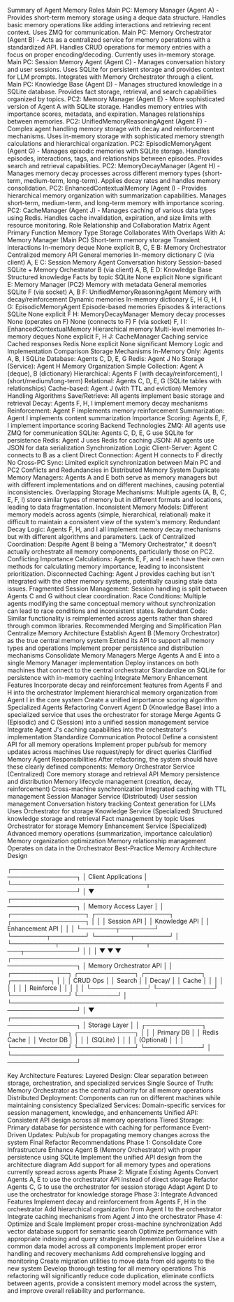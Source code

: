 Summary of Agent Memory Roles
Main PC: Memory Manager (Agent A) - Provides short-term memory storage using a deque data structure. Handles basic memory operations like adding interactions and retrieving recent context. Uses ZMQ for communication.
Main PC: Memory Orchestrator (Agent B) - Acts as a centralized service for memory operations with a standardized API. Handles CRUD operations for memory entries with a focus on proper encoding/decoding. Currently uses in-memory storage.
Main PC: Session Memory Agent (Agent C) - Manages conversation history and user sessions. Uses SQLite for persistent storage and provides context for LLM prompts. Integrates with Memory Orchestrator through a client.
Main PC: Knowledge Base (Agent D) - Manages structured knowledge in a SQLite database. Provides fact storage, retrieval, and search capabilities organized by topics.
PC2: Memory Manager (Agent E) - More sophisticated version of Agent A with SQLite storage. Handles memory entries with importance scores, metadata, and expiration. Manages relationships between memories.
PC2: UnifiedMemoryReasoningAgent (Agent F) - Complex agent handling memory storage with decay and reinforcement mechanisms. Uses in-memory storage with sophisticated memory strength calculations and hierarchical organization.
PC2: EpisodicMemoryAgent (Agent G) - Manages episodic memories with SQLite storage. Handles episodes, interactions, tags, and relationships between episodes. Provides search and retrieval capabilities.
PC2: MemoryDecayManager (Agent H) - Manages memory decay processes across different memory types (short-term, medium-term, long-term). Applies decay rates and handles memory consolidation.
PC2: EnhancedContextualMemory (Agent I) - Provides hierarchical memory organization with summarization capabilities. Manages short-term, medium-term, and long-term memory with importance scoring.
PC2: CacheManager (Agent J) - Manages caching of various data types using Redis. Handles cache invalidation, expiration, and size limits with resource monitoring.
Role Relationship and Collaboration Matrix
Agent	Primary Function	Memory Type	Storage	Collaborates With	Overlaps With
A: Memory Manager (Main PC)	Short-term memory storage	Transient interactions	In-memory deque	None explicit	B, C, E
B: Memory Orchestrator	Centralized memory API	General memories	In-memory dictionary	C (via client)	A, E
C: Session Memory Agent	Conversation history	Session-based	SQLite + Memory Orchestrator	B (via client)	A, B, E
D: Knowledge Base	Structured knowledge	Facts by topic	SQLite	None explicit	None significant
E: Memory Manager (PC2)	Memory with metadata	General memories	SQLite	F (via socket)	A, B
F: UnifiedMemoryReasoningAgent	Memory with decay/reinforcement	Dynamic memories	In-memory dictionary	E, H	G, H, I
G: EpisodicMemoryAgent	Episode-based memories	Episodes & interactions	SQLite	None explicit	F
H: MemoryDecayManager	Memory decay processes	None (operates on F)	None (connects to F)	F (via socket)	F, I
I: EnhancedContextualMemory	Hierarchical memory	Multi-level memories	In-memory deques	None explicit	F, H
J: CacheManager	Caching service	Cached responses	Redis	None explicit	None significant
Memory Logic and Implementation Comparison
Storage Mechanisms
In-Memory Only: Agents A, B, I
SQLite Database: Agents C, D, E, G
Redis: Agent J
No Storage (Service): Agent H
Memory Organization
Simple Collection: Agent A (deque), B (dictionary)
Hierarchical: Agents F (with decay/reinforcement), I (short/medium/long-term)
Relational: Agents C, D, E, G (SQLite tables with relationships)
Cache-based: Agent J (with TTL and eviction)
Memory Handling Algorithms
Save/Retrieve: All agents implement basic storage and retrieval
Decay: Agents F, H, I implement memory decay mechanisms
Reinforcement: Agent F implements memory reinforcement
Summarization: Agent I implements content summarization
Importance Scoring: Agents E, F, I implement importance scoring
Backend Technologies
ZMQ: All agents use ZMQ for communication
SQLite: Agents C, D, E, G use SQLite for persistence
Redis: Agent J uses Redis for caching
JSON: All agents use JSON for data serialization
Synchronization Logic
Client-Server: Agent C connects to B as a client
Direct Connection: Agent H connects to F directly
No Cross-PC Sync: Limited explicit synchronization between Main PC and PC2
Conflicts and Redundancies in Distributed Memory System
Duplicate Memory Managers: Agents A and E both serve as memory managers but with different implementations and on different machines, causing potential inconsistencies.
Overlapping Storage Mechanisms: Multiple agents (A, B, C, E, F, I) store similar types of memory but in different formats and locations, leading to data fragmentation.
Inconsistent Memory Models: Different memory models across agents (simple, hierarchical, relational) make it difficult to maintain a consistent view of the system's memory.
Redundant Decay Logic: Agents F, H, and I all implement memory decay mechanisms but with different algorithms and parameters.
Lack of Centralized Coordination: Despite Agent B being a "Memory Orchestrator," it doesn't actually orchestrate all memory components, particularly those on PC2.
Conflicting Importance Calculations: Agents E, F, and I each have their own methods for calculating memory importance, leading to inconsistent prioritization.
Disconnected Caching: Agent J provides caching but isn't integrated with the other memory systems, potentially causing stale data issues.
Fragmented Session Management: Session handling is split between Agents C and G without clear coordination.
Race Conditions: Multiple agents modifying the same conceptual memory without synchronization can lead to race conditions and inconsistent states.
Redundant Code: Similar functionality is reimplemented across agents rather than shared through common libraries.
Recommended Merging and Simplification Plan
Centralize Memory Architecture
Establish Agent B (Memory Orchestrator) as the true central memory system
Extend its API to support all memory types and operations
Implement proper persistence and distribution mechanisms
Consolidate Memory Managers
Merge Agents A and E into a single Memory Manager implementation
Deploy instances on both machines that connect to the central orchestrator
Standardize on SQLite for persistence with in-memory caching
Integrate Memory Enhancement Features
Incorporate decay and reinforcement features from Agents F and H into the orchestrator
Implement hierarchical memory organization from Agent I in the core system
Create a unified importance scoring algorithm
Specialized Agents Refactoring
Convert Agent D (Knowledge Base) into a specialized service that uses the orchestrator for storage
Merge Agents G (Episodic) and C (Session) into a unified session management service
Integrate Agent J's caching capabilities into the orchestrator's implementation
Standardize Communication Protocol
Define a consistent API for all memory operations
Implement proper pub/sub for memory updates across machines
Use request/reply for direct queries
Clarified Memory Agent Responsibilities
After refactoring, the system should have these clearly defined components:
Memory Orchestrator Service (Centralized)
Core memory storage and retrieval API
Memory persistence and distribution
Memory lifecycle management (creation, decay, reinforcement)
Cross-machine synchronization
Integrated caching with TTL management
Session Manager Service (Distributed)
User session management
Conversation history tracking
Context generation for LLMs
Uses Orchestrator for storage
Knowledge Service (Specialized)
Structured knowledge storage and retrieval
Fact management by topic
Uses Orchestrator for storage
Memory Enhancement Service (Specialized)
Advanced memory operations (summarization, importance calculation)
Memory organization optimization
Memory relationship management
Operates on data in the Orchestrator
Best-Practice Memory Architecture Design


┌─────────────────────────────────────────────────────────────────┐
│                      Client Applications                        │
└───────────────────────────────┬─────────────────────────────────┘
                                │
                                ▼
┌─────────────────────────────────────────────────────────────────┐
│                     Memory Access Layer                         │
│  ┌─────────────────┐  ┌─────────────────┐  ┌─────────────────┐  │
│  │  Session API    │  │  Knowledge API  │  │ Enhancement API │  │
│  └────────┬────────┘  └────────┬────────┘  └────────┬────────┘  │
└──────────┬────────────────────┬────────────────────┬────────────┘
           │                    │                    │
           ▼                    ▼                    ▼
┌─────────────────────────────────────────────────────────────────┐
│                    Memory Orchestrator API                      │
│  ┌─────────────┐  ┌─────────────┐  ┌─────────────┐  ┌─────────┐ │
│  │ CRUD Ops    │  │ Search      │  │ Decay/      │  │ Cache   │ │
│  │             │  │             │  │ Reinforce   │  │         │ │
│  └─────────────┘  └─────────────┘  └─────────────┘  └─────────┘ │
└─────────────────────────────────┬───────────────────────────────┘
                                  │
                                  ▼
┌─────────────────────────────────────────────────────────────────┐
│                    Storage Layer                                │
│  ┌─────────────┐  ┌─────────────┐  ┌─────────────┐              │
│  │ Primary DB  │  │ Redis Cache │  │ Vector DB   │              │
│  │ (SQLite)    │  │             │  │ (Optional)  │              │
│  └─────────────┘  └─────────────┘  └─────────────┘              │
└─────────────────────────────────────────────────────────────────┘


Key Architecture Features:
Layered Design: Clear separation between storage, orchestration, and specialized services
Single Source of Truth: Memory Orchestrator as the central authority for all memory operations
Distributed Deployment: Components can run on different machines while maintaining consistency
Specialized Services: Domain-specific services for session management, knowledge, and enhancements
Unified API: Consistent API design across all memory operations
Tiered Storage: Primary database for persistence with caching for performance
Event-Driven Updates: Pub/sub for propagating memory changes across the system
Final Refactor Recommendations
Phase 1: Consolidate Core Infrastructure
Enhance Agent B (Memory Orchestrator) with proper persistence using SQLite
Implement the unified API design from the architecture diagram
Add support for all memory types and operations currently spread across agents
Phase 2: Migrate Existing Agents
Convert Agents A, E to use the orchestrator API instead of direct storage
Refactor Agents C, G to use the orchestrator for session storage
Adapt Agent D to use the orchestrator for knowledge storage
Phase 3: Integrate Advanced Features
Implement decay and reinforcement from Agents F, H in the orchestrator
Add hierarchical organization from Agent I to the orchestrator
Integrate caching mechanisms from Agent J into the orchestrator
Phase 4: Optimize and Scale
Implement proper cross-machine synchronization
Add vector database support for semantic search
Optimize performance with appropriate indexing and query strategies
Implementation Guidelines
Use a common data model across all components
Implement proper error handling and recovery mechanisms
Add comprehensive logging and monitoring
Create migration utilities to move data from old agents to the new system
Develop thorough testing for all memory operations
This refactoring will significantly reduce code duplication, eliminate conflicts between agents, provide a consistent memory model across the system, and improve overall reliability and performance.